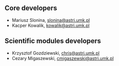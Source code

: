 Core developers
---------------

- Mariusz Slonina, slonina@astri.umk.pl
- Kacper Kowalik, kowalik@astri.umk.pl

Scientific modules developers
-----------------------------

- Krzysztof Gozdziewski, chris@astri.umk.pl
- Cezary Migaszewski, cmigaszewski@astri.umk.pl
